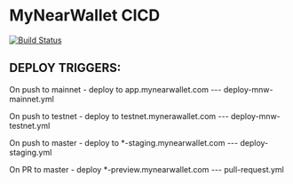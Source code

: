 # MyNearWallet CICD

[![Build Status](https://travis-ci.com/near/near-wallet.svg?branch=master)](https://travis-ci.com/near/near-wallet)

## DEPLOY TRIGGERS: 
On push to mainnet - deploy to app.mynearwallet.com --- deploy-mnw-mainnet.yml

On push to testnet - deploy to testnet.mynerawallet.com --- deploy-mnw-testnet.yml

On push to master - deploy to *-staging.mynearwallet.com --- deploy-staging.yml

On PR to master - deploy *-preview.mynearwallet.com  --- pull-request.yml
